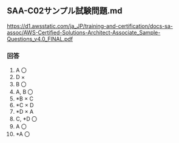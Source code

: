 ## SAA-C02サンプル試験問題.md
https://d1.awsstatic.com/ja_JP/training-and-certification/docs-sa-assoc/AWS-Certified-Solutions-Architect-Associate_Sample-Questions_v4.0_FINAL.pdf

### 回答
1. A 〇
2. D ×
3. B 〇
4. A, B 〇
5. *B × C
6. *C × D
7. *D × A
8. C, *D 〇
9. A 〇
10. *A 〇